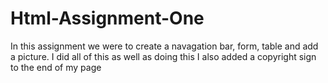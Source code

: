 # Html-Assignment-One
In this assignment we were to create a navagation bar, form, table and add a picture.
I did all of this as well as doing this I also added a copyright sign to the end of my page
